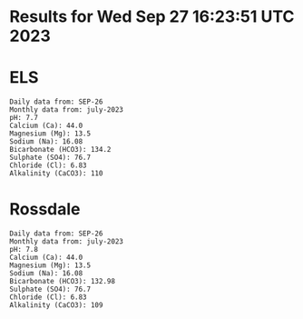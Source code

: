 # Results for Wed Sep 27 16:23:51 UTC 2023
# ELS
```
Daily data from: SEP-26
Monthly data from: july-2023
pH: 7.7
Calcium (Ca): 44.0
Magnesium (Mg): 13.5
Sodium (Na): 16.08
Bicarbonate (HCO3): 134.2
Sulphate (SO4): 76.7
Chloride (Cl): 6.83
Alkalinity (CaCO3): 110
```
# Rossdale
```
Daily data from: SEP-26
Monthly data from: july-2023
pH: 7.8
Calcium (Ca): 44.0
Magnesium (Mg): 13.5
Sodium (Na): 16.08
Bicarbonate (HCO3): 132.98
Sulphate (SO4): 76.7
Chloride (Cl): 6.83
Alkalinity (CaCO3): 109
```
